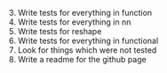 3. Write tests for everything in function
4. Write tests for everything in nn
5. Write tests for reshape
6. Write tests for everything in functional
7. Look for things which were not tested
8. Write a readme for the github page
